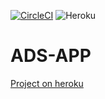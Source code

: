 [![CircleCI](https://circleci.com/gh/TheJudgeMonkey/ads-app/tree/main.svg?style=svg)](https://circleci.com/gh/TheJudgeMonkey/ads-app/tree/main) ![Heroku](https://pyheroku-badge.herokuapp.com/?app=calm-island-92931&style=<STYLE>)

# ADS-APP

[Project on heroku](https://calm-island-92931.herokuapp.com/)
